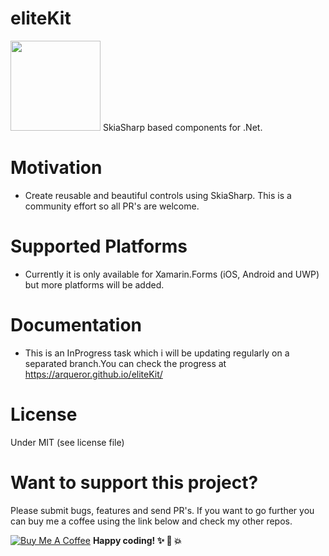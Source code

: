 # eliteKit
<img src="https://api.nuget.org/v3-flatcontainer/elitekit/1.3.0.2/icon" width="144">     
SkiaSharp based components for .Net. 

# Motivation
  - Create reusable and beautiful controls using SkiaSharp. This is a community effort so all PR's are welcome.
  
# Supported Platforms
  - Currently it is only available for Xamarin.Forms (iOS, Android and UWP) but more platforms will be added.
  
# Documentation
  - This is an InProgress task which i will be updating regularly on a separated branch.You can check the progress at https://arqueror.github.io/eliteKit/
  
# License
Under MIT (see license file)
  
# Want to support this project?

Please submit bugs, features and send PR's. If you want to go further you can buy me a coffee using the link below and check my other repos.

<a href="https://www.buymeacoffee.com/jOUwyzl" target="_blank"><img src="https://www.buymeacoffee.com/assets/img/custom_images/purple_img.png" alt="Buy Me A Coffee" style="height: auto !important;width: auto !important;" ></a>
**Happy coding! :sparkles: :camel: :boom:**
